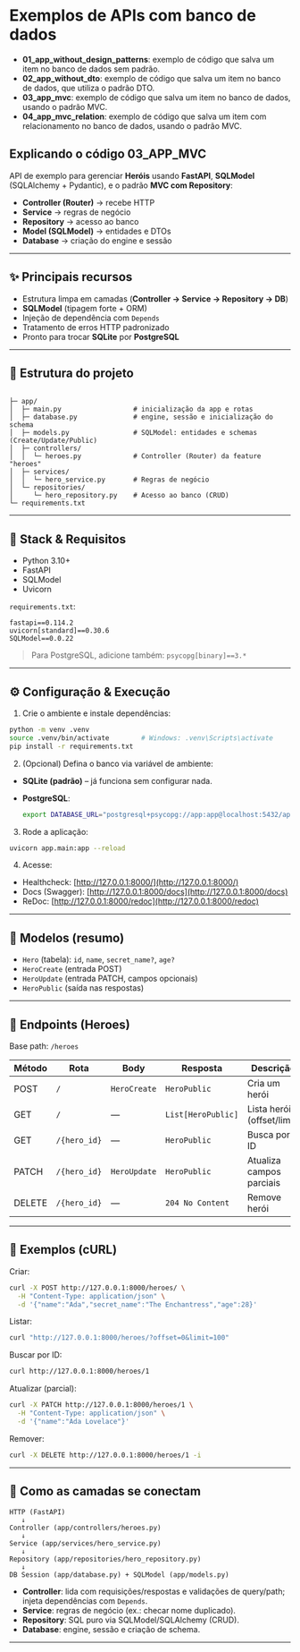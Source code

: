 # Exemplos de APIs com banco de dados 

* **01_app_without_design_patterns**: exemplo de código que salva um item no banco de dados sem padrão. 
* **02_app_without_dto**: exemplo de código que salva um item no banco de dados, que utiliza o padrão DTO.
* **03_app_mvc**: exemplo de código que salva um item no banco de dados, usando o padrão MVC.
* **04_app_mvc_relation**: exemplo de código que salva um item com relacionamento no banco de dados, usando o padrão MVC.

## Explicando o código 03_APP_MVC

API de exemplo para gerenciar **Heróis** usando **FastAPI**, **SQLModel** (SQLAlchemy + Pydantic), e o padrão **MVC com Repository**:

* **Controller (Router)** → recebe HTTP
* **Service** → regras de negócio
* **Repository** → acesso ao banco
* **Model (SQLModel)** → entidades e DTOs
* **Database** → criação do engine e sessão

---

## ✨ Principais recursos

* Estrutura limpa em camadas (**Controller → Service → Repository → DB**)
* **SQLModel** (tipagem forte + ORM)
* Injeção de dependência com `Depends`
* Tratamento de erros HTTP padronizado
* Pronto para trocar **SQLite** por **PostgreSQL**

---

## 📂 Estrutura do projeto

```

├─ app/
│  ├─ main.py                  # inicialização da app e rotas
│  ├─ database.py              # engine, sessão e inicialização do schema
│  ├─ models.py                # SQLModel: entidades e schemas (Create/Update/Public)
│  ├─ controllers/
│  │  └─ heroes.py             # Controller (Router) da feature "heroes"
│  ├─ services/
│  │  └─ hero_service.py       # Regras de negócio
│  └─ repositories/
│     └─ hero_repository.py    # Acesso ao banco (CRUD)
└─ requirements.txt
```

---

## 🧰 Stack & Requisitos

* Python 3.10+
* FastAPI
* SQLModel
* Uvicorn

`requirements.txt`:

```
fastapi==0.114.2
uvicorn[standard]==0.30.6
SQLModel==0.0.22
```

> Para PostgreSQL, adicione também: `psycopg[binary]==3.*`

---

## ⚙️ Configuração & Execução

1. Crie o ambiente e instale dependências:

```bash
python -m venv .venv
source .venv/bin/activate        # Windows: .venv\Scripts\activate
pip install -r requirements.txt
```

2. (Opcional) Defina o banco via variável de ambiente:

* **SQLite (padrão)** – já funciona sem configurar nada.
* **PostgreSQL**:

  ```bash
  export DATABASE_URL="postgresql+psycopg://app:app@localhost:5432/appdb"
  ```

3. Rode a aplicação:

```bash
uvicorn app.main:app --reload
```

4. Acesse:

* Healthcheck: [http://127.0.0.1:8000/](http://127.0.0.1:8000/)
* Docs (Swagger): [http://127.0.0.1:8000/docs](http://127.0.0.1:8000/docs)
* ReDoc: [http://127.0.0.1:8000/redoc](http://127.0.0.1:8000/redoc)

---

## 🧱 Modelos (resumo)

* `Hero` (tabela): `id`, `name`, `secret_name?`, `age?`
* `HeroCreate` (entrada POST)
* `HeroUpdate` (entrada PATCH, campos opcionais)
* `HeroPublic` (saída nas respostas)

---

## 🔌 Endpoints (Heroes)

Base path: `/heroes`

| Método | Rota         | Body         | Resposta           | Descrição                   |
| ------ | ------------ | ------------ | ------------------ | --------------------------- |
| POST   | `/`          | `HeroCreate` | `HeroPublic`       | Cria um herói               |
| GET    | `/`          | —            | `List[HeroPublic]` | Lista heróis (offset/limit) |
| GET    | `/{hero_id}` | —            | `HeroPublic`       | Busca por ID                |
| PATCH  | `/{hero_id}` | `HeroUpdate` | `HeroPublic`       | Atualiza campos parciais    |
| DELETE | `/{hero_id}` | —            | `204 No Content`   | Remove herói                |

---

## 🧪 Exemplos (cURL)

Criar:

```bash
curl -X POST http://127.0.0.1:8000/heroes/ \
  -H "Content-Type: application/json" \
  -d '{"name":"Ada","secret_name":"The Enchantress","age":28}'
```

Listar:

```bash
curl "http://127.0.0.1:8000/heroes/?offset=0&limit=100"
```

Buscar por ID:

```bash
curl http://127.0.0.1:8000/heroes/1
```

Atualizar (parcial):

```bash
curl -X PATCH http://127.0.0.1:8000/heroes/1 \
  -H "Content-Type: application/json" \
  -d '{"name":"Ada Lovelace"}'
```

Remover:

```bash
curl -X DELETE http://127.0.0.1:8000/heroes/1 -i
```

---

## 🧠 Como as camadas se conectam

```
HTTP (FastAPI)
   ↓
Controller (app/controllers/heroes.py)
   ↓
Service (app/services/hero_service.py)
   ↓
Repository (app/repositories/hero_repository.py)
   ↓
DB Session (app/database.py) + SQLModel (app/models.py)
```

* **Controller**: lida com requisições/respostas e validações de query/path; injeta dependências com `Depends`.
* **Service**: regras de negócio (ex.: checar nome duplicado).
* **Repository**: SQL puro via SQLModel/SQLAlchemy (CRUD).
* **Database**: engine, sessão e criação de schema.

---

